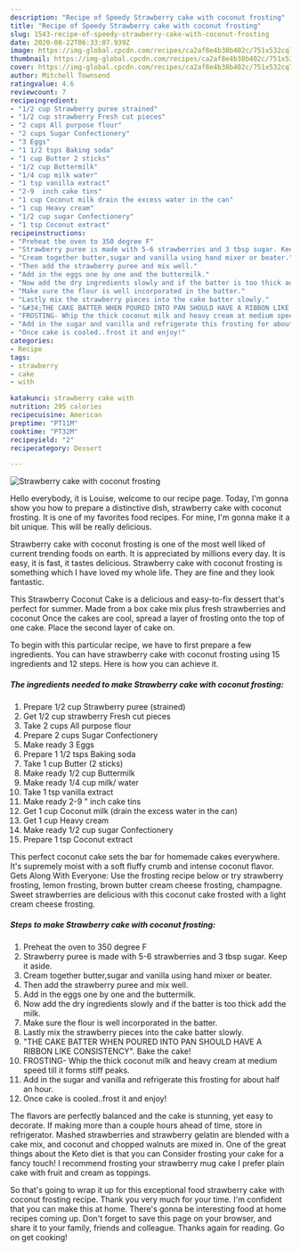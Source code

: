 ```yaml
---
description: "Recipe of Speedy Strawberry cake with coconut frosting"
title: "Recipe of Speedy Strawberry cake with coconut frosting"
slug: 1543-recipe-of-speedy-strawberry-cake-with-coconut-frosting
date: 2020-08-22T06:33:07.939Z
image: https://img-global.cpcdn.com/recipes/ca2af8e4b38b402c/751x532cq70/strawberry-cake-with-coconut-frosting-recipe-main-photo.jpg
thumbnail: https://img-global.cpcdn.com/recipes/ca2af8e4b38b402c/751x532cq70/strawberry-cake-with-coconut-frosting-recipe-main-photo.jpg
cover: https://img-global.cpcdn.com/recipes/ca2af8e4b38b402c/751x532cq70/strawberry-cake-with-coconut-frosting-recipe-main-photo.jpg
author: Mitchell Townsend
ratingvalue: 4.6
reviewcount: 7
recipeingredient:
- "1/2 cup Strawberry puree strained"
- "1/2 cup strawberry Fresh cut pieces"
- "2 cups All purpose flour"
- "2 cups Sugar Confectionery"
- "3 Eggs"
- "1 1/2 tsps Baking soda"
- "1 cup Butter 2 sticks"
- "1/2 cup Buttermilk"
- "1/4 cup milk water"
- "1 tsp vanilla extract"
- "2-9  inch cake tins"
- "1 cup Coconut milk drain the excess water in the can"
- "1 cup Heavy cream"
- "1/2 cup sugar Confectionery"
- "1 tsp Coconut extract"
recipeinstructions:
- "Preheat the oven to 350 degree F"
- "Strawberry puree is made with 5-6 strawberries and 3 tbsp sugar. Keep it aside."
- "Cream together butter,sugar and vanilla using hand mixer or beater."
- "Then add the strawberry puree and mix well."
- "Add in the eggs one by one and the buttermilk."
- "Now add the dry ingredients slowly and if the batter is too thick add the milk."
- "Make sure the flour is well incorporated in the batter."
- "Lastly mix the strawberry pieces into the cake batter slowly."
- "&#34;THE CAKE BATTER WHEN POURED INTO PAN SHOULD HAVE A RIBBON LIKE CONSISTENCY&#34;. Bake the cake!"
- "FROSTING- Whip the thick coconut milk and heavy cream at medium speed till it forms stiff peaks."
- "Add in the sugar and vanilla and refrigerate this frosting for about half an hour."
- "Once cake is cooled..frost it and enjoy!"
categories:
- Recipe
tags:
- strawberry
- cake
- with

katakunci: strawberry cake with 
nutrition: 295 calories
recipecuisine: American
preptime: "PT11M"
cooktime: "PT32M"
recipeyield: "2"
recipecategory: Dessert

---
```



![Strawberry cake with coconut frosting](https://img-global.cpcdn.com/recipes/ca2af8e4b38b402c/751x532cq70/strawberry-cake-with-coconut-frosting-recipe-main-photo.jpg)

Hello everybody, it is Louise, welcome to our recipe page. Today, I'm gonna show you how to prepare a distinctive dish, strawberry cake with coconut frosting. It is one of my favorites food recipes. For mine, I'm gonna make it a bit unique. This will be really delicious.

Strawberry cake with coconut frosting is one of the most well liked of current trending foods on earth. It is appreciated by millions every day. It is easy, it is fast, it tastes delicious. Strawberry cake with coconut frosting is something which I have loved my whole life. They are fine and they look fantastic.

This Strawberry Coconut Cake is a delicious and easy-to-fix dessert that&#39;s perfect for summer. Made from a box cake mix plus fresh strawberries and coconut Once the cakes are cool, spread a layer of frosting onto the top of one cake. Place the second layer of cake on.


To begin with this particular recipe, we have to first prepare a few ingredients. You can have strawberry cake with coconut frosting using 15 ingredients and 12 steps. Here is how you can achieve it.

<!--inarticleads1-->

##### The ingredients needed to make Strawberry cake with coconut frosting:

1. Prepare 1/2 cup Strawberry puree (strained)
1. Get 1/2 cup strawberry Fresh cut pieces
1. Take 2 cups All purpose flour
1. Prepare 2 cups Sugar Confectionery
1. Make ready 3 Eggs
1. Prepare 1 1/2 tsps Baking soda
1. Take 1 cup Butter (2 sticks)
1. Make ready 1/2 cup Buttermilk
1. Make ready 1/4 cup milk/ water
1. Take 1 tsp vanilla extract
1. Make ready 2-9 &#34; inch cake tins
1. Get 1 cup Coconut milk (drain the excess water in the can)
1. Get 1 cup Heavy cream
1. Make ready 1/2 cup sugar Confectionery
1. Prepare 1 tsp Coconut extract


This perfect coconut cake sets the bar for homemade cakes everywhere. It&#39;s supremely moist with a soft fluffy crumb and intense coconut flavor. Gets Along With Everyone: Use the frosting recipe below or try strawberry frosting, lemon frosting, brown butter cream cheese frosting, champagne. Sweet strawberries are delicious with this coconut cake frosted with a light cream cheese frosting. 

<!--inarticleads2-->

##### Steps to make Strawberry cake with coconut frosting:

1. Preheat the oven to 350 degree F
1. Strawberry puree is made with 5-6 strawberries and 3 tbsp sugar. Keep it aside.
1. Cream together butter,sugar and vanilla using hand mixer or beater.
1. Then add the strawberry puree and mix well.
1. Add in the eggs one by one and the buttermilk.
1. Now add the dry ingredients slowly and if the batter is too thick add the milk.
1. Make sure the flour is well incorporated in the batter.
1. Lastly mix the strawberry pieces into the cake batter slowly.
1. &#34;THE CAKE BATTER WHEN POURED INTO PAN SHOULD HAVE A RIBBON LIKE CONSISTENCY&#34;. Bake the cake!
1. FROSTING- Whip the thick coconut milk and heavy cream at medium speed till it forms stiff peaks.
1. Add in the sugar and vanilla and refrigerate this frosting for about half an hour.
1. Once cake is cooled..frost it and enjoy!


The flavors are perfectly balanced and the cake is stunning, yet easy to decorate. If making more than a couple hours ahead of time, store in refrigerator. Mashed strawberries and strawberry gelatin are blended with a cake mix, and coconut and chopped walnuts are mixed in. One of the great things about the Keto diet is that you can Consider frosting your cake for a fancy touch! I recommend frosting your strawberry mug cake I prefer plain cake with fruit and cream as toppings. 

So that's going to wrap it up for this exceptional food strawberry cake with coconut frosting recipe. Thank you very much for your time. I'm confident that you can make this at home. There's gonna be interesting food at home recipes coming up. Don't forget to save this page on your browser, and share it to your family, friends and colleague. Thanks again for reading. Go on get cooking!
